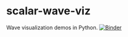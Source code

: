 # scalar-wave-viz
Wave visualization demos in Python.
[![Binder](https://mybinder.org/badge_logo.svg)](https://mybinder.org/v2/gh/aguacatero/scalar-wave-viz/HEAD?filepath=wave_demo.ipynb)
